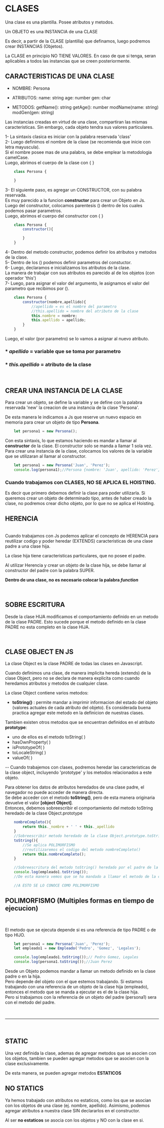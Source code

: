# CLASES

Una clase es una plantilla.
Posee atributos y metodos.

Un OBJETO es una INSTANCIA de una CLASE

Es decir, a partir de la CLASE (plantilla) que definamos, luego podremos crear INSTANCIAS (Objetos).

La CLASE en principio NO TIENE VALORES. En caso de que si tenga, seran aplicables a todos las instancias que se creen posteriormente.

## CARACTERISTICAS DE UNA CLASE

* NOMBRE: Persona

* ATRIBUTOS: 
name: string
age: number
gen: char

* METODOS:
getName(): string
getAge(): number
modName(name: string)
modGen(gen: string)

Las instancias creadas en virtud de una clase, compartiran las mismas caracteristicas.
Sin embargo, cada objeto tendra sus valores particulares.

1- La sintaxis clasica es iniciar con la palabra reservada 'class'  
2- Luego definimos el nombre de la clase (se recomienda que inicie con letra mayuscula).  
Si el nombre posee mas de una palabra, se debe emplear la metodologia camelCase.  
Luego, abrimos el cuerpo de la clase con { }

```js
    class Persona { 

    }
```

3- El siguiente paso, es agregar un CONSTRUCTOR, con su palabra reservada.  
Es muy parecido a la funcion **constructor** para crear un Objeto en Js.   
Luego del constructor, colocamos parentesis () dentro de los cuales podemos pasar parametros.  
Luego, abrimos el cuerpo del constructor con { }

```js
    class Persona { 
        constructor(){

        }
    }
```

4- Dentro del metodo constructor, podemos definir los atributos y metodos de la clase.  
5- Dentro de los () podemos definir parametros del constuctor.  
6- Luego, declaramos e inicializamos los atributos de la clase.  
La manera de trabajar con sus atributos es parecido al de los objetos (con operador 'this')  
7- Luego, para asignar el valor del argumento, le asignamos el valor del parametro que recibimos por ().

```js
    class Persona {
        constructor(nombre,apellido){
            //apellido = es el nombre del parametro
            //this.apellido = nombre del atributo de la clase
            this.nombre = nombre;
            this.apellido = apellido;
        }
    }
```

Luego, el valor (por parametro) se lo vamos a asignar al nuevo atributo.

### * *apellido* = variable que se toma por parametro
### * *this.apellido* = atributo de la clase
<br>

## CREAR UNA INSTANCIA DE LA CLASE

Para crear un objeto, se define la variable y se define con la palabra reservada 'new' la creacion de una instancia de la clase 'Persona'.

De esta manera le indicamos a Js que reserve un nuevo espacio en memoria para crear un objeto de tipo **Persona**.

```js
    let persona1 = new Persona();
```

Con esta sintaxis, lo que estamos haciendo es mandar a llamar al **constructor** de la clase.
El constructor solo se manda a llamar 1 sola vez.
Para crear una instancia de la clase, colocamos los valores de la variable que se utilizaran al llamar al constructor.

```js
    let persona1 = new Persona('Juan', 'Perez');
    console.log(persona1);//Persona {nombre: 'Juan', apellido: 'Perez'}

```

### Cuando trabajamos con CLASES, NO SE APLICA EL HOISTING.
Es decir que primero debemos definir la clase para poder utilizarla.
Si queremos crear un objeto de determinado tipo, antes de haber creado la clase, no podremos crear dicho objeto, por lo que no se aplica el Hoisting.


## HERENCIA
<br> 
Cuando trabajamos con Js podemos aplicar el concepto de HERENCIA para reutilizar codigo y poder heredar (EXTENDS) caracteristicas de una clase padre a una clase hija.

La clase hija tiene caracteristicas particulares, que no posee el padre.

Al utilizar Herencia y crear un objeto de la clase hija, se debe llamar al constructor del padre con la palabra SUPER.

**Dentro de una clase, no es necesario colocar la palabra *function***

<br>

## SOBRE ESCRITURA

Desde la clase HIJA modificamos el comportamiento definido en un metodo de la clase PADRE.
Esto sucede porque el metodo definido en la clase PADRE no esta completo en la clase HIJA.

<br>

## CLASE OBJECT EN JS
La clase Object es la clase PADRE de todas las clases en Javascript.

Cuando definimos una clase, de manera implicita hereda (extends) de la clase Object, pero no se declara de manera explicita como cuando heredamos atributos y metodos de cualquier clase.

La clase Object contiene varios metodos:

* **toString()** : permite mandar a imprimir informacion del estado del objeto (valores actuales de cada atributo del objeto).
Es considerada buena practica agregar este metodo en la definicion de nuestras clases.

Tambien existen otros metodos que se encuentran definidos en el atributo **prototype**:

* uno de ellos es el metodo toString( )
* hasOwnProperty( )
* isPrototypeOf( )
* toLocaleString( )
* valueOf( )

-- Cuando trabajemos con clases, podremos heredar las caracteristicas de la clase object, incluyendo 'prototype' y los metodos relacionados a este objeto. 

Para obtener los datos de atributos heredados de una clase padre, el navegador no puede acceder de manera directa.  
Se debe acceder con el metodo **toString()**, pero de esta manera originaria devuelve el valor **[object Object]**.  
Entonces, debemos sobreescribir el comportamiento del metodo toString heredado de la clase Object.prototype

```js
    nombreCompleto(){
        return this._nombre + ' ' + this._apellido
    }
    //Sobreescribir metodo heredado de la clase Object.prototype.toString()
    toString(){
        //Se aplica POLIMORFISMO
        //reutilizaremos el codigo del metodo nombreCompleto()
        return this.nombreCompleto();
    }
```
```js  
    //Sobreescritura del metodo toString() heredado por el padre de la clase Object
    console.log(empleado1.toString());
    //De esta manera vemos que se ha mandado a llamar el metodo de la clase HIJA

    //A ESTO SE LO CONOCE COMO POLIMORFISMO
```

## POLIMORFISMO (Multiples formas en tiempo de ejecucion)
<br> 

El metodo que se ejecuta depende si es una referencia de tipo PADRE o de tipo HIJO.  

```js
    let persona1 = new Persona('Juan', 'Perez');
    let empleado1 = new Empleado('Pedro', 'Gomez', 'Legales');

    console.log(empleado1.toString());// Pedro Gomez, Legales
    console.log(persona1.toString());//Juan Perez
```

Desde un Objeto podemos mandar a llamar un metodo definido en la clase padre o en la hija.  
Pero depende del objeto con el que estemos trabajando. Si estamos trabajando con una referencia de un objeto de la clase hija (empleado), entonces el metodo que se manda a ejecutar es el de la clase hija.   
Pero si trabajamos con la referencia de un objeto del padre (persona1) sera con el metodo del padre. 

<br>

---
<br>

## STATIC

Una vez definida la clase, ademas de agregar metodos que se asocien con los objetos, tambien se pueden agregar metodos que se asocien con la clase exclusivamente.

De esta manera, se pueden agregar metodos **ESTATICOS** 

## NO STATICS

Ya hemos trabajado con atributos no estaticos, como los que se asocian con los objetos de una clase (ej. nombre, apellido).
Asimismo, podemos agregar atributos a nuestra clase SIN declararlos en el constructor.

Al ser **no estaticos** se asocia con los objetos y NO con la clase en si.

